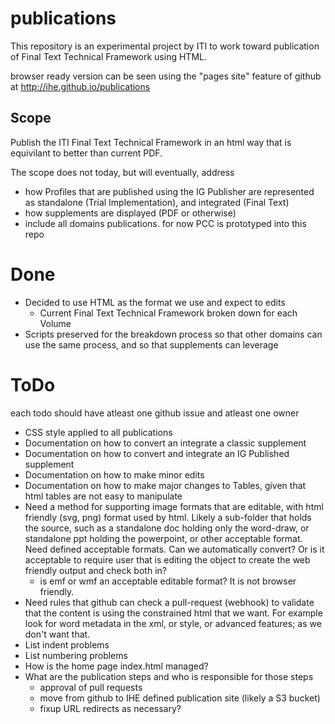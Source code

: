 
# publications
This repository is an experimental project by ITI to work toward publication of Final Text Technical Framework using HTML.

browser ready version can be seen using the "pages site" feature of github at http://ihe.github.io/publications

## Scope

Publish the ITI Final Text Technical Framework in an html way that is equivilant to better than current PDF.

The scope does not today, but will eventually, address 
* how Profiles that are published using the IG Publisher are represented as standalone (Trial Implementation), and integrated (Final Text)
* how supplements are displayed (PDF or otherwise)
* include all domains publications. for now PCC is prototyped into this repo

# Done
* Decided to use HTML as the format we use and expect to edits
  * Current Final Text Technical Framework broken down for each Volume
* Scripts preserved for the breakdown process so that other domains can use the same process, and so that supplements can leverage

# ToDo
each todo should have atleast one github issue and atleast one owner
* CSS style applied to all publications
* Documentation on how to convert an integrate a classic supplement
* Documentation on how to convert and integrate an IG Published supplement
* Documentation on how to make minor edits
* Documentation on how to make major changes to Tables, given that html tables are not easy to manipulate
* Need a method for supporting image formats that are editable, with html friendly (svg, png) format used by html. Likely a sub-folder that holds the source, such as a standalone doc holding only the word-draw, or standalone ppt holding the powerpoint, or other acceptable format. Need defined acceptable formats. Can we automatically convert? Or is it acceptable to require user that is editing the object to create the web friendly output and check both in?
  * is emf or wmf an acceptable editable format? It is not browser friendly.
* Need rules that github can check a pull-request (webhook) to validate that the content is using the constrained html that we want. For example look for word metadata in the xml, or style, or advanced features; as we don't want that.
* List indent problems
* List numbering problems
* How is the home page index.html managed? 
* What are the publication steps and who is responsible for those steps
  * approval of pull requests
  * move from github to IHE defined publication site (likely a S3 bucket)
  * fixup URL redirects as necessary?
 


